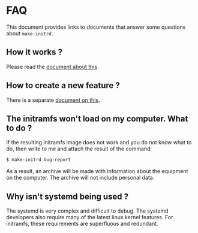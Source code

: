 # FAQ

This document provides links to documents that answer some questions about
`make-initrd`.

## How it works ?

Please read the [document about this](HowInitramfsWorks.md).

## How to create a new feature ?

There is a separate [document on this](NewFeature.md).

## The initramfs won't load on my computer. What to do ?

If the resulting initramfs image does not work and you do not know what to do,
then write to me and attach the result of the command:

```bash
$ make-initrd bug-report
```

As a result, an archive will be made with information about the equipment on the
computer. The archive will not include personal data.

## Why isn't systemd being used ?

The systemd is very complex and difficult to debug. The systemd developers also
require many of the latest linux kernel features. For initramfs, these
requirements are superfluous and redundant.
